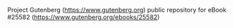 Project Gutenberg (https://www.gutenberg.org) public repository for eBook #25582 (https://www.gutenberg.org/ebooks/25582)

